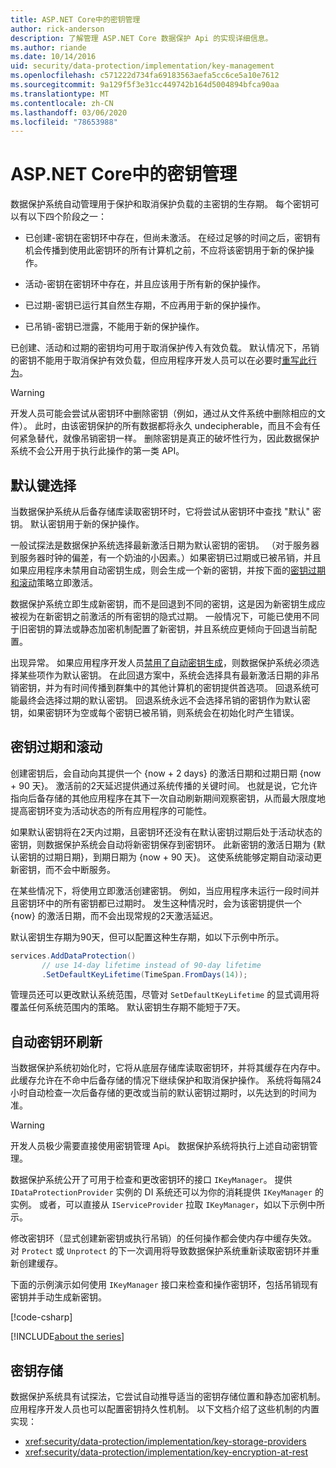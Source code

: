 ```yaml
---
title: ASP.NET Core中的密钥管理
author: rick-anderson
description: 了解管理 ASP.NET Core 数据保护 Api 的实现详细信息。
ms.author: riande
ms.date: 10/14/2016
uid: security/data-protection/implementation/key-management
ms.openlocfilehash: c571222d734fa69183563aefa5cc6ce5a10e7612
ms.sourcegitcommit: 9a129f5f3e31cc449742b164d5004894bfca90aa
ms.translationtype: MT
ms.contentlocale: zh-CN
ms.lasthandoff: 03/06/2020
ms.locfileid: "78653988"
---
```

# <a name="key-management-in-aspnet-core"></a>ASP.NET Core中的密钥管理

<a name="data-protection-implementation-key-management"></a>

数据保护系统自动管理用于保护和取消保护负载的主密钥的生存期。 每个密钥可以有以下四个阶段之一：

* 已创建-密钥在密钥环中存在，但尚未激活。 在经过足够的时间之后，密钥有机会传播到使用此密钥环的所有计算机之前，不应将该密钥用于新的保护操作。

* 活动-密钥在密钥环中存在，并且应该用于所有新的保护操作。

* 已过期-密钥已运行其自然生存期，不应再用于新的保护操作。

* 已吊销-密钥已泄露，不能用于新的保护操作。

已创建、活动和过期的密钥均可用于取消保护传入有效负载。 默认情况下，吊销的密钥不能用于取消保护有效负载，但应用程序开发人员可以在必要时[重写此行为](xref:security/data-protection/consumer-apis/dangerous-unprotect#data-protection-consumer-apis-dangerous-unprotect)。

>[!WARNING]
> 开发人员可能会尝试从密钥环中删除密钥（例如，通过从文件系统中删除相应的文件）。 此时，由该密钥保护的所有数据都将永久 undecipherable，而且不会有任何紧急替代，就像吊销密钥一样。 删除密钥是真正的破坏性行为，因此数据保护系统不会公开用于执行此操作的第一类 API。

## <a name="default-key-selection"></a>默认键选择

当数据保护系统从后备存储库读取密钥环时，它将尝试从密钥环中查找 "默认" 密钥。 默认密钥用于新的保护操作。

一般试探法是数据保护系统选择最新激活日期为默认密钥的密钥。 （对于服务器到服务器时钟的偏差，有一个奶油的小因素。）如果密钥已过期或已被吊销，并且如果应用程序未禁用自动密钥生成，则会生成一个新的密钥，并按下面的[密钥过期和滚动](xref:security/data-protection/implementation/key-management#data-protection-implementation-key-management-expiration)策略立即激活。

数据保护系统立即生成新密钥，而不是回退到不同的密钥，这是因为新密钥生成应被视为在新密钥之前激活的所有密钥的隐式过期。 一般情况下，可能已使用不同于旧密钥的算法或静态加密机制配置了新密钥，并且系统应更倾向于回退当前配置。

出现异常。 如果应用程序开发人员[禁用了自动密钥生成](xref:security/data-protection/configuration/overview#disableautomatickeygeneration)，则数据保护系统必须选择某些项作为默认密钥。 在此回退方案中，系统会选择具有最新激活日期的非吊销密钥，并为有时间传播到群集中的其他计算机的密钥提供首选项。 回退系统可能最终会选择过期的默认密钥。 回退系统永远不会选择吊销的密钥作为默认密钥，如果密钥环为空或每个密钥已被吊销，则系统会在初始化时产生错误。

<a name="data-protection-implementation-key-management-expiration"></a>

## <a name="key-expiration-and-rolling"></a>密钥过期和滚动

创建密钥后，会自动向其提供一个 {now + 2 days} 的激活日期和过期日期 {now + 90 天}。 激活前的2天延迟提供通过系统传播的关键时间。 也就是说，它允许指向后备存储的其他应用程序在其下一次自动刷新期间观察密钥，从而最大限度地提高密钥环变为活动状态的所有应用程序的可能性。

如果默认密钥将在2天内过期，且密钥环还没有在默认密钥过期后处于活动状态的密钥，则数据保护系统会自动将新密钥保存到密钥环。 此新密钥的激活日期为 {默认密钥的过期日期}，到期日期为 {now + 90 天}。 这使系统能够定期自动滚动更新密钥，而不会中断服务。

在某些情况下，将使用立即激活创建密钥。 例如，当应用程序未运行一段时间并且密钥环中的所有密钥都已过期时。 发生这种情况时，会为该密钥提供一个 {now} 的激活日期，而不会出现常规的2天激活延迟。

默认密钥生存期为90天，但可以配置这种生存期，如以下示例中所示。

```csharp
services.AddDataProtection()
       // use 14-day lifetime instead of 90-day lifetime
       .SetDefaultKeyLifetime(TimeSpan.FromDays(14));
```

管理员还可以更改默认系统范围，尽管对 `SetDefaultKeyLifetime` 的显式调用将覆盖任何系统范围内的策略。 默认密钥生存期不能短于7天。

## <a name="automatic-key-ring-refresh"></a>自动密钥环刷新

当数据保护系统初始化时，它将从底层存储库读取密钥环，并将其缓存在内存中。 此缓存允许在不命中后备存储的情况下继续保护和取消保护操作。 系统将每隔24小时自动检查一次后备存储的更改或当前的默认密钥过期时，以先达到的时间为准。

>[!WARNING]
> 开发人员极少需要直接使用密钥管理 Api。 数据保护系统将执行上述自动密钥管理。

数据保护系统公开了可用于检查和更改密钥环的接口 `IKeyManager`。 提供 `IDataProtectionProvider` 实例的 DI 系统还可以为你的消耗提供 `IKeyManager` 的实例。 或者，可以直接从 `IServiceProvider` 拉取 `IKeyManager`，如以下示例中所示。

修改密钥环（显式创建新密钥或执行吊销）的任何操作都会使内存中缓存失效。 对 `Protect` 或 `Unprotect` 的下一次调用将导致数据保护系统重新读取密钥环并重新创建缓存。

下面的示例演示如何使用 `IKeyManager` 接口来检查和操作密钥环，包括吊销现有密钥并手动生成新密钥。

[!code-csharp[](key-management/samples/key-management.cs)]

[!INCLUDE[about the series](~/includes/code-comments-loc.md)]

## <a name="key-storage"></a>密钥存储

数据保护系统具有试探法，它尝试自动推导适当的密钥存储位置和静态加密机制。 应用程序开发人员也可以配置密钥持久性机制。 以下文档介绍了这些机制的内置实现：

* <xref:security/data-protection/implementation/key-storage-providers>
* <xref:security/data-protection/implementation/key-encryption-at-rest>
